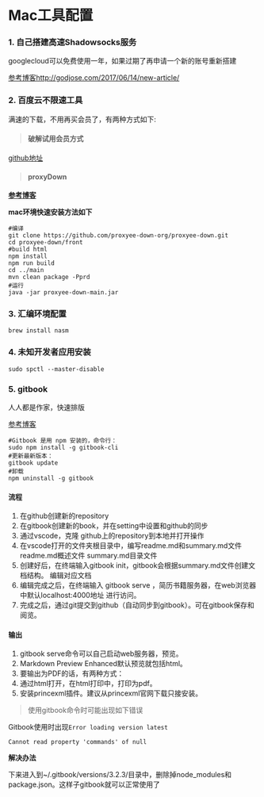 # Mac工具配置

### 1. 自己搭建高速Shadowsocks服务

googlecloud可以免费使用一年，如果过期了再申请一个新的账号重新搭建

[参考博客http://godjose.com/2017/06/14/new-article/](http://godjose.com/2017/06/14/new-article/)

### 2. 百度云不限速工具

满速的下载，不用再买会员了，有两种方式如下:

> #### 破解试用会员方式

[github地址](https://github.com/CodeTips/BaiduNetdiskPlugin-macOS)

> #### proxyDown

**[参考博客](https://www.runningcheese.com/baiduyun)**

**mac环境快速安装方法如下**

```shell
#编译
git clone https://github.com/proxyee-down-org/proxyee-down.git
cd proxyee-down/front
#build html
npm install
npm run build
cd ../main
mvn clean package -Pprd
#运行
java -jar proxyee-down-main.jar
```

### 3. 汇编环境配置

    brew install nasm

### 4. 未知开发者应用安装

    sudo spctl --master-disable

### 5. gitbook

人人都是作家，快速排版

[参考博客](http://wuxiaolong.me/2017/09/05/GitBookGuide/)

```shell
#Gitbook 是用 npm 安装的，命令行：
sudo npm install -g gitbook-cli
#更新最新版本：
gitbook update
#卸载
npm uninstall -g gitbook
```

#### 流程

1. 在github创建新的repository
2. 在gitbook创建新的book，并在setting中设置和github的同步
3. 通过vscode，克隆 github上的repository到本地并打开操作
4. 在vscode打开的文件夹根目录中，编写readme.md和summary.md文件
 readme.md概述文件
 summary.md目录文件
5. 创建好后，在终端输入gitbook init，gitbook会根据summary.md文件创建文档结构。
编辑对应文档
6. 编辑完成之后，在终端输入 gitbook serve ，简历书籍服务器，在web浏览器中默认localhost:4000地址 进行访问。
7. 完成之后，通过git提交到github（自动同步到gitbook）。可在gitbook保存和阅览。

#### 输出

1. gitbook serve命令可以自己启动web服务器，预览。
2. Markdown Preview Enhanced默认预览就包括html。
3. 要输出为PDF的话，有两种方式：
4. 通过html打开，在html打印中，打印为pdf。
5. 安装princexml插件。建议从princexml官网下载只接安装。

> 使用gitbook命令时可能出现如下错误

Gitbook使用时出现`Error loading version latest`

    Cannot read property 'commands' of null

**解决办法**

下来进入到~/.gitbook/versions/3.2.3/目录中，删除掉node_modules和package.json。这样子gitbook就可以正常使用了
